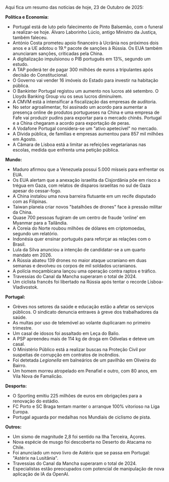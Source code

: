 Aqui fica um resumo das notícias de hoje, 23 de Outubro de 2025:

**Política e Economia:**

*   Portugal está de luto pelo falecimento de Pinto Balsemão, com o funeral a realizar-se hoje. Álvaro Laborinho Lúcio, antigo Ministro da Justiça, também faleceu.
*   António Costa prometeu apoio financeiro à Ucrânia nos próximos dois anos e a UE adotou o 19.º pacote de sanções à Rússia. Os EUA também anunciaram sanções, criticadas pela China.
*   A digitalização impulsionou o PIB português em 13%, segundo um estudo.
*   A TAP poderá ter de pagar 300 milhões de euros a tripulantes após decisão do Constitucional.
*   O Governo vai vender 16 imóveis do Estado para investir na habitação pública.
*   O Bankinter Portugal registou um aumento nos lucros até setembro. O Lloyds Banking Group viu os seus lucros diminuírem.
*   A CMVM está a intensificar a fiscalização das empresas de auditoria.
*   No setor agroalimentar, foi assinado um acordo para aumentar a presença online de produtos portugueses na China e uma empresa de Fafe vai produzir pudins para exportar para o mercado chinês. Portugal e a China chegaram a acordo para exportação de peras.
*   A Vodafone Portugal considera-se um "ativo apetecível" no mercado.
*   A Dívida pública, de famílias e empresas aumentou para 857 mil milhões em Agosto.
*   A Câmara de Lisboa está a limitar as refeições vegetarianas nas escolas, medida que enfrenta uma petição pública.

**Mundo:**

*   Maduro afirmou que a Venezuela possui 5.000 mísseis para enfrentar os EUA.
*   Os EUA alertam que a anexação israelita da Cisjordânia põe em risco a trégua em Gaza, com relatos de disparos israelitas no sul de Gaza apesar do cessar-fogo.
*   A China instalou uma nova barreira flutuante em um recife disputado com as Filipinas.
*   Taiwan planeia criar novos "batalhões de drones" face à pressão militar da China.
*   Quase 700 pessoas fugiram de um centro de fraude 'online' em Myanmar para a Tailândia.
*   A Coreia do Norte roubou milhões de dólares em criptomoedas, segundo um relatório.
*   Indonésia quer ensinar português para reforçar as relações com o Brasil.
*   Lula da Silva anunciou a intenção de candidatar-se a um quarto mandato em 2026.
*   A Rússia abateu 139 drones no maior ataque ucraniano em duas semanas e devolveu os corpos de mil soldados ucranianos.
*   A polícia moçambicana lançou uma operação contra raptos e tráfico.
*   Travessias do Canal da Mancha superaram o total de 2024.
*   Um ciclista francês foi libertado na Rússia após tentar o recorde Lisboa-Vladivostok.

**Portugal:**

*   Grèves nos setores da saúde e educação estão a afetar os serviços públicos. O sindicato denuncia entraves à greve dos trabalhadores da saúde.
*   As multas por uso de telemóvel ao volante duplicaram no primeiro trimestre.
*   Um casal de idosos foi assaltado em Leça do Balio.
*   A PSP apreendeu mais de 114 kg de droga em Odivelas e deteve um casal.
*   O Ministério Público está a realizar buscas na Proteção Civil por suspeitas de corrupção em contratos de incêndios.
*   Foi detetada *Legionella* em balneários de um pavilhão em Oliveira do Bairro.
*   Um homem morreu atropelado em Penafiel e outro, com 80 anos, em Vila Nova de Famalicão.

**Desporto:**

*   O Sporting emitiu 225 milhões de euros em obrigações para a renovação do estádio.
*   FC Porto e SC Braga tentam manter o arranque 100% vitorioso na Liga Europa.
*   Portugal aguarda por medalhas nos Mundiais de ciclismo de pista.

**Outros:**

*   Um sismo de magnitude 2,8 foi sentido na Ilha Terceira, Açores.
*   Nova espécie de musgo foi descoberta no Deserto do Atacama no Chile.
*   Foi anunciado um novo livro de Astérix que se passa em Portugal: "Astérix na Lusitânia".
*    Travessias do Canal da Mancha superaram o total de 2024.
*   Especialistas estão preocupados com potencial de manipulação de nova aplicação de IA da OpenAI.